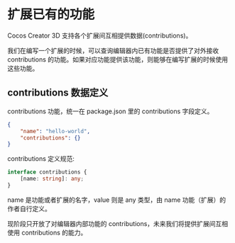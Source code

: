 # 扩展已有的功能

Cocos Creator 3D 支持各个扩展间互相提供数据(contributions)。

我们在编写一个扩展的时候，可以查询编辑器内已有功能是否提供了对外接收 contributions 的功能。如果对应功能提供该功能，则能够在编写扩展的时候使用这些功能。

## contributions 数据定义

contributions 功能，统一在 package.json 里的 contributions 字段定义。

```json
{
    "name": "hello-world",
    "contributions": {}
}
```

contributions 定义规范:

```typescript
interface contributions {
    [name: string]: any;
}
```

name 是功能或者扩展的名字，value 则是 any 类型，由 name 功能（扩展）的作者自行定义。

现阶段只开放了对编辑器内部功能的 contributions，未来我们将提供扩展间互相使用 contributions 的能力。
